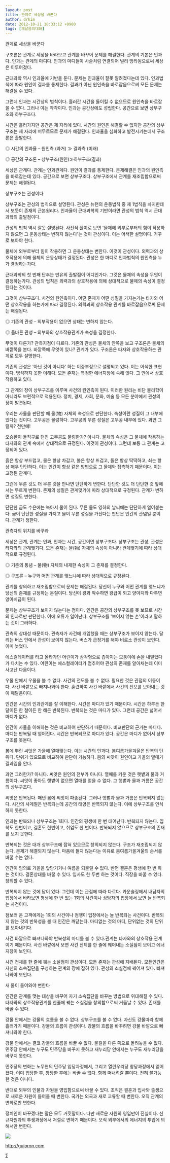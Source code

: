 ```yaml
---
layout: post
title: 관계로 세상을 바꾼다
author: drkim
date: 2012-10-21 18:33:12 +0900
tags: [깨달음의대화]
---
```

관계로 세상을 바꾼다


구조론은 관계로 세상을 바라보고 관계를 바꾸어 문제를 해결한다. 관계의 기본은 인과다. 인과는 관계의 마디다. 인과의 마디들이 사슬처럼 연결되어 널리 망라됨으로써 세상은 이루어졌다.


근대과학 역시 인과율에 기반을 둔다. 문제는 인과율이 잘못 알려졌다는데 있다. 인과법칙에 따라 원인이 결과를 통제한다. 결과가 아닌 원인측을 바로잡음으로써 모든 문제는 해결될 수 있다.


그런데 인과는 시간상의 법칙이다. 흘러간 시간을 돌이킬 수 없으므로 원인측을 바로잡을 수 없다. 그러나 이는 착각이다. 인과는 공간상에도 성립한다. 공간으로 보면 상부구조와 하부구조다.


시간은 흘러가지만 공간은 제 자리에 있다. 시간의 원인은 해결할 수 없지만 공간의 상부구조는 제 자리에 머무르므로 문제가 해결된다. 인과율을 심화하고 발전시키는데서 구조론은 출발한다.


◎ 시간의 인과율 – 원인측 (과거) ≫ 결과측 (미래)

  
◎ 공간의 구조론 – 상부구조(원인)≫하부구조(결과)

세상은 관계다. 관계는 인과관계다. 원인이 결과를 통제한다. 문제해결은 인과의 원인측을 바로잡는데 있다. 공간으로 보면 상부구조다. 상부구조에서 관계를 재조립함으로써 문제는 해결된다.




상부구조는 관성이다


상부구조는 관성의 법칙으로 설명된다. 관성은 뉴턴의 운동법칙 중 제 1법칙을 차지한데서 보듯이 존재의 근본원리다. 인과율이 근대과학의 기반이라면 관성의 법칙 역시 근대과학의 출발점이다.


관성의 법칙 역시 잘못 설명된다. 사전적 풀이로 보면 '물체에 외부로부터의 힘이 작용하지 않으면 그 운동상태는 변하지 않는다'는 것이 관성이다. 이는 어색한 설명이다. 거꾸로 보아야 한다.


물체에 외부로부터 힘이 작용하면 그 운동상태는 변한다. 이것이 관성이다. 외력과의 상호작용에 의해 물체의 운동상태가 결정된다. 관성은 한 마디로 인과법칙의 원인측을 누가 결정하는가다.


근대과학의 첫 번째 단추는 만유의 출발점이 어디인가다. 그것은 물체의 속성을 무엇이 결정하는가다. 관성의 법칙은 외력과의 상호작용에 의해 상대적으로 물체의 속성이 결정된다는 것이다.


그것이 상부구조다. 사건의 원인측이다. 어떤 존재가 어떤 성질을 가지는가는 타자와 어떤 상호작용을 하는가에 따라 결정된다. 외력과의 상호작용 관계를 바로잡음으로써 문제는 해결된다.


◎ 기존의 관성 – 외부작용이 없으면 상태는 변하지 않는다.

  
◎ 올바른 관성 – 외부와의 상호작용관계가 속성을 결정한다.

무엇이 다른가? 관측지점이 다르다. 기존의 관성은 물체의 안쪽을 보고 구조론은 물체의 바깥쪽을 본다. 바깥쪽에 무엇이 있나? 관계가 있다. 구조론은 타자와 상호작용하는 관계로 모두 설명한다.


기존의 관성은 '아닌 것이 아니다' 하는 이중부정으로 설명되고 있다. 이는 어색한 표현이다. 명석하지 못한 이해다. 모든 존재는 특정한 에너지장에 속해 잇다. 그 안에서 상호작용하고 있다.


그 관계의 장이 상부구조를 이루며 사건의 원인측이 된다. 이러한 원리는 비단 물리학이 아니라도 보편적으로 적용된다. 정치, 경제, 사회, 문화, 예술 등 모든 분야에서 관성의 장이 발견된다.


우리는 사물을 판단할 때 물(物) 자체의 속성으로 판단한다. 속성이란 성질이 그 내부에 있다는 것이다. 고무공은 물렁하다. 고무공의 무른 성질은 고무공 내부에 있다. 과연 그럴까? 천만에!


오승환이 돌직구로 던진 고무공도 물렁한가? 아니다. 물체의 속성은 그 물체에 작용하는 타자와의 관계 속에서 상대적으로 규정된다. 이것이 관성이다. 그런데 보통 그 관계는 고정되어 있다.


흙은 항상 부드럽고, 물은 항상 차갑고, 불은 항상 뜨겁고, 돌은 항상 딱딱하고, 쇠는 항상 매우 단단하다. 이는 인간이 항상 같은 방법으로 그 물체와 접촉하기 때문이다. 이는 고정된 관계다.


그런데 무른 것도 더 무른 것을 만나면 단단하게 변한다. 단단한 것도 더 단단한 것 앞에서는 무르게 변한다. 존재의 성질은 관계맺기에 따라 상대적으로 규정된다. 관계가 변하면 성질도 변한다.


단단한 금도 수은에는 녹아서 물이 된다. 무른 물도 영하의 날씨에는 단단하게 얼어붙는다. 금이 단단한 성질을 가지고 물이 무른 성질을 가진다는 판단은 인간의 관념일 뿐이다. 관계가 정한다.




관측자의 위치를 바꾸라


세상은 관계, 관계는 인과, 인과는 시간, 공간이면 상부구조다. 상부구조는 관성, 관성은 타자와의 관계맺기다. 모든 존재는 물(物) 자체의 속성이 아니라 관계맺기에 따라 상대적으로 규정된다.


◎ 기존의 통념 – 물(物) 자체의 내재한 속성이 그 존재를 결정한다.

  
◎ 구조론 – 누구와 어떤 관계를 맺느냐에 따라 상대적으로 규정된다.


관계를 창의하고 재조립함으로써 문제는 해결된다. 당신이 누구와 어떤 관계를 맺느냐가 당신의 존재를 규정하는 본질이다. 당신이 왕과 악수하면 왕급이 되고 양아치와 다투면 양아치급이 된다.


문제는 상부구조가 보이지 않는다는 점이다. 인간은 공간의 상부구조를 못 보므로 시간의 인과로만 판단한다. 이에 오류가 일어난다. 상부구조를 '보이지 않는 손'이라고 말하는 것이 그러하다.


관측의 상대성 때문이다. 관측자가 사건에 개입했을 때는 상부구조가 보이지 않는다. 달리는 버스 안에서 관성이 보이지 않는다. 버스가 급정거를 해야 비로소 관성이 보인다. 이미 늦었다.


에스컬레이터를 타고 올라가던 어린이가 삼각형으로 좁아지는 모퉁이에 손을 내밀었다가 다치는 수 있다. 어린이는 에스컬레이터가 멈추어야 관성의 존재를 알아채는데 이미 사고난 다음이다.


우물 안에서 우물을 볼 수 없다. 사건의 전모를 볼 수 없다. 필요한 것은 관점의 이동이다. 사건 바깥으로 빠져나와야 한다. 훈련하여 사건 바깥에서 사건의 전모를 보아내는 것이 깨달음이다.


인간은 시간의 인과관계를 잘 이해한다. 시간은 마디가 있기 때문이다. 시간은 하루든 한 달이든 한 철이든 한 해든 반복된다. 반복되는 것은 마디가 있다. 그런데 공간은 넓어서 마디가 없다.


인간이 사물을 이해하는 것은 비교하여 판단하기 때문이다. 비교판단의 근거는 마디다. 마디는 반복될 때 얻어진다. 시간은 반복되므로 마디가 있다. 공간은 마디가 없어서 상부구조를 못본다.


봄에 뿌린 씨앗은 가을에 열매맺는다. 이는 시간의 인과다. 봄여름가을겨울은 반복의 단위다. 단위가 있으므로 비교하여 판단이 가능하다. 봄의 씨앗이 원인이고 가을의 열매가 결과임을 안다.


과연 그러한가? 아니다. 씨앗은 원인의 전부가 아니다. 열매를 키운 것은 햇볕과 물과 거름이다. 씨앗이 좋아도 햇볕이 없으면 열매를 얻을 수 없다. 그 햇볕과 물과 거름은 공간의 상부구조다.


씨앗은 반복된다. 매년 봄에 씨앗이 파종된다. 그러나 햇볕과 물과 거름은 반복되지 않는다. 시간의 사계절은 반복되는데 공간의 태양은 반복되지 않는다. 이에 상부구조를 인식하지 못한다.


인과는 반복되나 상부구조는 1회다. 인간의 평생에 한 번 태어난다. 반복되지 않는다. 입학도 한번이고, 결혼도 한번이고, 취업도 한 번이다. 반복되지 않으므로 상부구조의 존재를 보지 못한다.


반복되는 것은 대개 상부구조에 잡혀 있으므로 창의되지 않는다. 구조가 재조립되지 않는다. 문제가 해결되지 않는다. 마음에 들지 않는다는 이유로 봄여름가을겨울의 순서를 바꿀 수는 없다.


인간이 임의로 가을을 앞당기거나 여름을 되물릴 수 없다. 반면 결혼은 평생에 한 번 하는 것이다. 결혼상대를 바꿀 수 있다. 입사도 한 두번 하는 것이다. 직장을 바꿀 수 있다. 창의할 수 있다.


반복되지 않는 것에 답이 있다. 그런데 이는 관점에 따라 다르다. 카운슬링에서 내담자의 입장에서 바라보면 평생에 한 번 있는 1회의 사건이나 상담자의 입장에서 보면 늘 반복되는 사건이다.





  점보러 온 고객에게는 1회의 사건이나 점쟁이 입장에서는 늘 반복되는 사건이다. 반복되지 않는 것의 반복성을 볼 때 인간은 깨닫는다. 마디없는 것의 마디, 단위없는 것의 단위를 보아내기다.






  사건 바깥으로 빠져나와야 반복성의 마디를 볼 수 있다.관계는 타자와의 상호작용 관계이기 때문이다. 사건 바깥에서 보면 사건 전체를 한 줄에 꿰어내는 소실점이 보이고 에너지장이 보인다.



사건 전체를 한 줄에 꿰는 소실점이 관성이다. 모든 존재는 관성에 지배된다. 모든인간은 자신의 소속집단을 구성하는 관계의 장에 잡혀 있다. 관성의 소실점에 꿰어져 있다. 빠져나와야 보인다.




새 물이 들어와야 변한다


인간은 관계를 맺는 대상을 바꾸어 자기 소속집단을 바꾸는 방법으로 위대해질 수 있다. 타자와의 상호작용관계를 한줄에 꿰는 소실점을 창의함으로써 거듭날 수 있다. 존재를 바꿀 수 있다.


강물 안에서는 강물의 흐름을 볼 수 없다. 상부구조를 볼 수 없다. 자신도 강물따라 함께 흘러가기 때문이다. 강물의 흐름이 관성이다. 강물의 흐름을 바꾸려면 강물 바깥으로 빠져나와야 한다.


강물 안에서는 결코 강물의 흐름을 바꿀 수 없다. 물길을 다른 쪽으로 돌려놓을 수 없다. 민주당 안에서는 누구도 민주당을 바꾸지 못하고 새누리당 안에서는 누구도 새누리당을 바꾸지 못한다.


민주당의 변화는 노무현의 민주당 입당과정에서, 그리고 열린우리당 창당과정에서 얻어졌다. 이미 입당한 후, 창당한 후에는 바꿀 수 없다. 함께 떠내려갈 뿐이다. 전혀 불가능한 것은 아니다.


반대로 외부의 인물과 자원을 영입함으로써 바꿀 수 있다. 조직은 결혼과 입사와 출생으로 새로운 자원이 들어올 때 변한다. 국가는 외국과 새로 교류할 때 변한다. 오직 관계의 변화로만 변한다.


정치인이 바꾸겠다는 말은 모두 거짓말이다. 다만 새로운 자원의 영입만이 진실이다. 신규자원과의 투쟁과정에서 저절로 변하기 때문이다. 오직 외부에서의 에너지의 투입에 의해서만 변한다.








  ![](/files/attach/images/199/290/248/123456.JPG)












  http://gujoron.com


  ∑